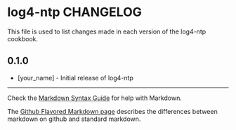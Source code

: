 # log4-ntp CHANGELOG

This file is used to list changes made in each version of the log4-ntp cookbook.

## 0.1.0
- [your_name] - Initial release of log4-ntp

- - -
Check the [Markdown Syntax Guide](http://daringfireball.net/projects/markdown/syntax) for help with Markdown.

The [Github Flavored Markdown page](http://github.github.com/github-flavored-markdown/) describes the differences between markdown on github and standard markdown.
